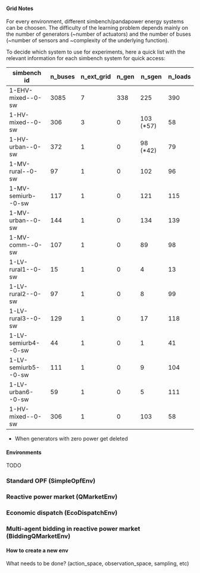 #### Grid Notes
For every environment, different simbench/pandapower energy systems can be
choosen. The difficulty of the learning problem depends mainly on the number of
generators (~number of actuators) and the number of buses (~number of sensors
and ~complexity of the underlying function).

To decide which system to use for experiments, here a quick list with the
relevant information for each simbench system for quick access:

| simbench id       | n_buses   | n_ext_grid    | n_gen     | n_sgen    | n_loads   |
|---|---|---|---|---|---|
| 1-EHV-mixed--0-sw | 3085      | 7             | 338       | 225       | 390       |
| 1-HV-mixed--0-sw  | 306       | 3             | 0         | 103 (*57) | 58        |
| 1-HV-urban--0-sw  | 372       | 1             | 0         | 98 (*42)  | 79        |
| 1-MV-rural--0-sw  | 97        | 1             | 0         | 102       | 96        |
| 1-MV-semiurb--0-sw| 117       | 1             | 0         | 121       | 115       |
| 1-MV-urban--0-sw  | 144       | 1             | 0         | 134       | 139       |
| 1-MV-comm--0-sw   | 107       | 1             | 0         | 89        | 98        |
| 1-LV-rural1--0-sw | 15        | 1             | 0         | 4         | 13        |
| 1-LV-rural2--0-sw | 97        | 1             | 0         | 8         | 99        |
| 1-LV-rural3--0-sw | 129       | 1             | 0         | 17        | 118       |
| 1-LV-semiurb4--0-sw| 44       | 1             | 0         | 1         | 41        |
| 1-LV-semiurb5--0-sw | 111     | 1             | 0         | 9         | 104       |
| 1-LV-urban6--0-sw | 59        | 1             | 0         | 5         | 111       |
| 1-HV-mixed--0-sw  | 306       | 1             | 0         | 103       | 58        |
* When generators with zero power get deleted


#### Environments
TODO

### Standard OPF (SimpleOpfEnv)

### Reactive power market (QMarketEnv)

### Economic dispatch (EcoDispatchEnv)

### Multi-agent bidding in reactive power market (BiddingQMarketEnv)



#### How to create a new env
What needs to be done? (action_space, observation_space, sampling, etc)

